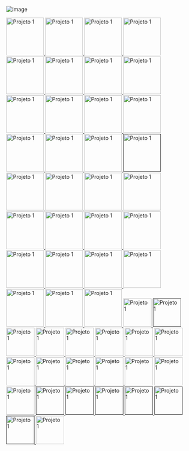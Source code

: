 ![image](https://github.com/Thamine-sumaya/DIO-Bootcamp-Python-AI-Backend-Developer/assets/160533319/a81a1c6c-503d-45b6-9278-f45c67c034a8)

<a href="https://www.dio.me/certificate/T5MGIUTE/share">
   <img src="https://github.com/Thamine-sumaya/DIO-Bootcamp-Python-AI-Backend-Developer/assets/160533319/dc8d074a-6fc0-4d1a-9a2b-6463184f1494" alt="Projeto 1" width="100" >
</a>
<a href="https://www.dio.me/certificate/RURCBEVX/share">
   <img src="https://github.com/Thamine-sumaya/DIO-Bootcamp-Python-AI-Backend-Developer/assets/160533319/76d70c59-7a6e-4481-8d1f-f42c91211adb" alt="Projeto 1" width="100" >
</a>
<a href="https://www.dio.me/certificate/QEPWPUB4/share">
   <img src="https://github.com/Thamine-sumaya/DIO-Bootcamp-Python-AI-Backend-Developer/assets/160533319/0d463516-d7cc-424a-a5e2-360f62a5b3f1" alt="Projeto 1" width="100" >
</a>
<a href="https://www.dio.me/certificate/3ZOFSM7A/share">
   <img src="https://github.com/Thamine-sumaya/DIO-Bootcamp-Python-AI-Backend-Developer/assets/160533319/e74a45c2-49d3-4dad-9baa-b060924b7066" alt="Projeto 1" width="100" >
</a>
<a href="https://www.dio.me/certificate/9WDFETXV/share">
   <img src="https://github.com/Thamine-sumaya/DIO-Bootcamp-Python-AI-Backend-Developer/assets/160533319/f95e5924-5d75-4a4f-8ebf-ff5784aae539" alt="Projeto 1" width="100" >
</a>
<a href="https://www.dio.me/certificate/NUIIDT4Z/share">
   <img src="https://github.com/Thamine-sumaya/DIO-Bootcamp-Python-AI-Backend-Developer/assets/160533319/841540d2-7ec3-4457-bc22-0bb44f7d92d4" alt="Projeto 1" width="100" >
</a>
<a href="https://www.dio.me/certificate/MJF7V4WC/share">
   <img src="https://github.com/Thamine-sumaya/DIO-Bootcamp-Python-AI-Backend-Developer/assets/160533319/76d70c59-7a6e-4481-8d1f-f42c91211adb" alt="Projeto 1" width="100" >
</a>
<a href="https://www.dio.me/certificate/AHASYWTK/share">
   <img src="https://github.com/Thamine-sumaya/DIO-Bootcamp-Python-AI-Backend-Developer/assets/160533319/76d70c59-7a6e-4481-8d1f-f42c91211adb" alt="Projeto 1" width="100" >
</a>
<a href="https://www.dio.me/certificate/IKFJQKL7/share">
   <img src="https://github.com/Thamine-sumaya/DIO-Bootcamp-Python-AI-Backend-Developer/assets/160533319/76d70c59-7a6e-4481-8d1f-f42c91211adb" alt="Projeto 1" width="100" >
</a>
<a href="https://www.dio.me/certificate/CY4ZTASF/share">
   <img src="https://github.com/Thamine-sumaya/DIO-Bootcamp-Python-AI-Backend-Developer/assets/160533319/0d55f752-54c1-409b-952d-57182238d206" alt="Projeto 1" width="100" >
</a>
<a href="https://www.dio.me/certificate/BHMB9NDT/share">
   <img src="https://github.com/Thamine-sumaya/DIO-Bootcamp-Python-AI-Backend-Developer/assets/160533319/d8597c1b-5849-43b7-b7c7-79fe81171939" alt="Projeto 1" width="100" >
</a>
<a href="https://www.dio.me/certificate/BVAFRBCF/share">
   <img src="https://github.com/Thamine-sumaya/DIO-Bootcamp-Python-AI-Backend-Developer/assets/160533319/d8597c1b-5849-43b7-b7c7-79fe81171939" alt="Projeto 1" width="100" >
</a>
<a href="https://www.dio.me/certificate/O0BPHDFJ/share">
   <img src="https://github.com/Thamine-sumaya/DIO-Bootcamp-Python-AI-Backend-Developer/assets/160533319/d8597c1b-5849-43b7-b7c7-79fe81171939" alt="Projeto 1" width="100" >
</a>
<a href="https://www.dio.me/certificate/ZNC0EK8H/share">
   <img src="https://github.com/Thamine-sumaya/DIO-Bootcamp-Python-AI-Backend-Developer/assets/160533319/d8597c1b-5849-43b7-b7c7-79fe81171939" alt="Projeto 1" width="100" >
</a>
<a href="https://www.dio.me/certificate/CZLVPDQJ/share">
   <img src="https://github.com/Thamine-sumaya/DIO-Bootcamp-Python-AI-Backend-Developer/assets/160533319/360b9311-54e9-430d-aefb-4caed2d88fe6" alt="Projeto 1" width="100" >
</a>
<a href="">
   <img src="https://github.com/Thamine-sumaya/DIO-Bootcamp-Python-AI-Backend-Developer/assets/160533319/f77c6d1b-6bc7-4c52-b790-1fdcf49e40b3" alt="Projeto 1" width="100" >
</a>
<a href="https://www.dio.me/certificate/LNTCC1QK/share">
   <img src="https://github.com/Thamine-sumaya/DIO-Bootcamp-Python-AI-Backend-Developer/assets/160533319/d9d4552d-dcbb-49ca-bde6-696189563c8a" alt="Projeto 1" width="100" >
</a>
<a href="https://www.dio.me/certificate/TAT2O420/share">
   <img src="https://github.com/Thamine-sumaya/DIO-Bootcamp-Python-Data-Analytics/assets/160533319/44a888f6-aaf3-4718-bb5f-ac506aff6ab0" alt="Projeto 1" width="100" >
</a>
<a href="https://certificates.digitalinnovation.one/LOS6DVRP">
   <img src="https://hermes.dio.me/courses/badge/705edcbf-5342-44b5-a527-3de60af13464.png" alt="Projeto 1" width="100" >
</a>
<a href="https://www.dio.me/certificate/UCPJZ8XE/share">
   <img src="https://hermes.dio.me/courses/badge/705edcbf-5342-44b5-a527-3de60af13464.png" alt="Projeto 1" width="100" >
</a>
<a href="https://www.dio.me/certificate/BPSXWJCC/share">
   <img src="https://hermes.dio.me/courses/badge/705edcbf-5342-44b5-a527-3de60af13464.png" alt="Projeto 1" width="100" >
</a>
<a href="https://www.dio.me/certificate/03DQNQBA/share">
   <img src="https://hermes.dio.me/courses/badge/705edcbf-5342-44b5-a527-3de60af13464.png" alt="Projeto 1" width="100" >
</a>
<a href="https://www.dio.me/certificate/FDT0KYU9/share">
   <img src="https://hermes.dio.me/lab_projects/badges/87d44e6e-ce4f-4abc-a354-585b84e7a57c.png" alt="Projeto 1" width="100" >
</a>
<a>
   <img src="https://hermes.dio.me/code_challenge/badge/22735b26-1972-4dc6-9563-7b1e40142862.png" alt="Projeto 1" width="100" >
</a>
<a href="https://www.dio.me/certificate/PGQ4ZFG3/share">
   <img src="https://hermes.dio.me/courses/badge/8d065b21-aeac-49a0-a7b8-19dbea49b3e9.png" alt="Projeto 1" width="100" >
</a>
<a href="https://www.dio.me/certificate/ISTIBSYG/share">
   <img src="https://hermes.dio.me/courses/badge/8d065b21-aeac-49a0-a7b8-19dbea49b3e9.png" alt="Projeto 1" width="100" >
</a>
<a href="https://www.dio.me/certificate/JPBOKPW5/share">
   <img src="https://hermes.dio.me/courses/badge/8d065b21-aeac-49a0-a7b8-19dbea49b3e9.png" alt="Projeto 1" width="100" >
</a>
<a href="https://www.dio.me/certificate/7UNXUMVP/share">
   <img src="https://hermes.dio.me/courses/badge/8d065b21-aeac-49a0-a7b8-19dbea49b3e9.png" alt="Projeto 1" width="100" >
</a>
<a href="https://www.dio.me/certificate/CQUN1HSG/share">
   <img src="https://hermes.dio.me/lab_projects/badges/be5b9e4c-bbc0-4bcc-a1cd-41861b316624.png" alt="Projeto 1" width="100" >
</a>
<a href="https://www.dio.me/certificate/B0LE3CL8/share">
   <img src="https://hermes.dio.me/courses/badge/f7a40358-3881-482d-b96d-374166e70c8a.png" alt="Projeto 1" width="100" >
</a>
<a href="https://www.dio.me/certificate/ADGJTLGY/share">
   <img src="https://hermes.dio.me/lab_projects/badges/1afd49d9-c324-4c48-8d93-a3c9d2837e9b.png" alt="Projeto 1" width="100" >
</a>
<a href="https://www.dio.me/certificate/FJSXTBGI/share">
   <img src="https://github.com/Thamine-sumaya/DIO-Bootcamp-Python-Data-Analytics/assets/160533319/b6be2c8c-3fb4-43c9-8198-d434b3684431" alt="Projeto 1" width="75" >
</a>
<a href="">
   <img src="https://github.com/Thamine-sumaya/DIO-Bootcamp-Python-Data-Analytics/assets/160533319/37c67bab-a6b1-4067-9c9a-bbfb8567a2ca" alt="Projeto 1" width="75" >
</a>
<a href="https://www.dio.me/certificate/LNTCC1QK/share">
   <img src="https://github.com/Thamine-sumaya/DIO-Bootcamp-Python-AI-Backend-Developer/assets/160533319/d9d4552d-dcbb-49ca-bde6-696189563c8a" alt="Projeto 1" width="75" >
</a>
<a href="https://www.dio.me/certificate/TAT2O420/share">
   <img src="https://github.com/Thamine-sumaya/DIO-Bootcamp-Python-Data-Analytics/assets/160533319/44a888f6-aaf3-4718-bb5f-ac506aff6ab0" alt="Projeto 1" width="75" >
</a>
<a href="https://www.dio.me/certificate/WMQUPP1Y/share">
   <img src="https://hermes.dio.me/courses/badge/471f31f9-e88d-431a-ad16-f6c6fffac20d.png" alt="Projeto 1" width="75" >
</a>
<a href="https://www.dio.me/certificate/WWDY2YCU/share">
   <img src="https://hermes.dio.me/courses/badge/471f31f9-e88d-431a-ad16-f6c6fffac20d.png" alt="Projeto 1" width="75" >
</a>
<a href="https://www.dio.me/certificate/OI40XMI3/share">
   <img src="https://hermes.dio.me/courses/badge/471f31f9-e88d-431a-ad16-f6c6fffac20d.png" alt="Projeto 1" width="75" >
</a>
<a href="https://www.dio.me/certificate/EFH1MNBF/share">
   <img src="https://hermes.dio.me/courses/badge/471f31f9-e88d-431a-ad16-f6c6fffac20d.png" alt="Projeto 1" width="75" >
</a>
<a href="https://www.dio.me/certificate/33EAUUO7/share">
   <img src="https://hermes.dio.me/courses/badge/945455e9-c109-4c97-bbfa-c19921a1a848.png" alt="Projeto 1" width="75" >
</a>
<a href="https://www.dio.me/certificate/COUPLXM3/share">
   <img src="https://hermes.dio.me/courses/badge/945455e9-c109-4c97-bbfa-c19921a1a848.png" alt="Projeto 1" width="75" >
</a>
<a href="https://www.dio.me/certificate/SQTALLPQ/share">
   <img src="https://hermes.dio.me/courses/badge/945455e9-c109-4c97-bbfa-c19921a1a848.png" alt="Projeto 1" width="75" >
</a>
<a href="https://www.dio.me/certificate/W8LS7KOT/share">
   <img src="https://hermes.dio.me/lab_projects/badges/c3f91fdb-0f9b-4375-9219-b31ce8238f5b.png" alt="Projeto 1" width="75" >
</a>
<a>
   <img src="https://hermes.dio.me/code_challenge/badge/ffb4621f-b002-4ac0-b72b-18d37989f3e8.png" alt="Projeto 1" width="75" >
</a>
<a href="https://www.dio.me/certificate/SALYMGIP/share">
   <img src="https://hermes.dio.me/courses/badge/e221ec7c-7ddb-4be2-9975-9067dc61245d.png" alt="Projeto 1" width="75" >
</a>
<a href="https://www.dio.me/certificate/E6P4KVXJ/share">
   <img src="https://hermes.dio.me/courses/badge/e221ec7c-7ddb-4be2-9975-9067dc61245d.png" alt="Projeto 1" width="75" >
</a>
<a href="">
   <img src="https://hermes.dio.me/courses/badge/e221ec7c-7ddb-4be2-9975-9067dc61245d.png" alt="Projeto 1" width="75" >
</a>
<a href="">
   <img src="https://hermes.dio.me/courses/badge/e221ec7c-7ddb-4be2-9975-9067dc61245d.png" alt="Projeto 1" width="75" >
</a>
<a href="">
   <img src="https://hermes.dio.me/courses/badge/e221ec7c-7ddb-4be2-9975-9067dc61245d.png" alt="Projeto 1" width="75" >
</a>
<a href="">
   <img src="https://hermes.dio.me/courses/badge/e221ec7c-7ddb-4be2-9975-9067dc61245d.png" alt="Projeto 1" width="75" >
</a>
<a href="">
   <img src="https://hermes.dio.me/courses/badge/db6a1d02-a132-45c1-8c8d-d961130b1e1b.png" alt="Projeto 1" width="75" >
</a>
<a href="">
   <img src="https://hermes.dio.me/courses/badge/db6a1d02-a132-45c1-8c8d-d961130b1e1b.png" alt="Projeto 1" width="75" >
</a>
<a>
   <img src="https://hermes.dio.me/code_challenge/badge/ffb4621f-b002-4ac0-b72b-18d37989f3e8.png" alt="Projeto 1" width="75" >
</a>
